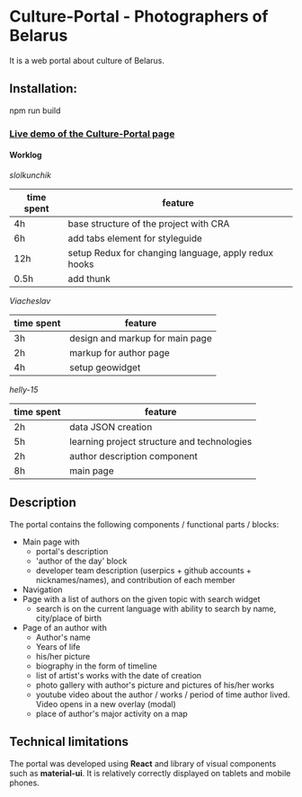 # Culture-Portal - Photographers of Belarus 

It is a web portal about culture of Belarus.

Installation:
------------
npm run build

### [Live demo of the Culture-Portal page]()

#### Worklog

*slolkunchik*

| time spent | feature |
|-------------|-------------|
| 4h | base structure of the project with CRA |
| 6h | add tabs element for styleguide |
| 12h | setup Redux for changing language, apply redux hooks |
| 0.5h | add thunk |

*Viacheslav*

| time spent | feature |
|-------------|-------------|
| 3h | design and markup for main page |
| 2h | markup for author page |
| 4h | setup geowidget |

*helly-15*

| time spent | feature |
|-------------|-------------|
| 2h | data JSON creation |
| 5h | learning project structure and technologies |
| 2h | author description component |
| 8h | main page |


## Description
The portal contains the following components / functional parts / blocks:

* Main page with
  * portal's description
  * 'author of the day' block
  * developer team description (userpics + github accounts + nicknames/names), and contribution of each member
* Navigation
* Page with a list of authors on the given topic with search widget
  * search is on the current language with ability to search by name, city/place of birth
* Page of an author with
  * Author's name
  * Years of life
  * his/her picture
  * biography in the form of timeline 
  * list of artist's works with the date of creation
  * photo gallery with author's picture and pictures of his/her works 
  * youtube video about the author / works / period of time author lived. Video opens in a new overlay (modal)
  * place of author's major activity on a map

## Technical limitations
The portal was developed using **React** and library of visual components such as **material-ui**.
It is relatively correctly displayed on tablets and mobile phones.
